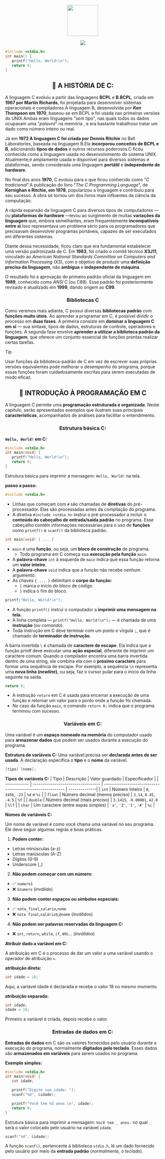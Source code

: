 
<!---------------------------------------------------------------------------------------HEADER--------------------------------------------------------------------------------------->


<p align="center">
   <img src="https://devicons.railway.com/i/c.svg" width="100">
</p>

<div align="center">
   <img src="https://capsule-render.vercel.app/api?type=cylinder&height=35&color=387db8&text=Linguagem%20C&fontSize=25&fontColor=FFFFFF&fontAlignY=53">
</div>

```c
#include <stdio.h>
int main() {
   printf("Hello, World!\n");
   return 0;
}
```

<!---------------------------------------------------------------------------------------PART1--------------------------------------------------------------------------------------->



<h2 align="center">📘 A HISTÓRIA DE C:</h2>

A linguagem C evoluiu a partir das linguagens **BCPL** e **B**.**BCPL**, criada em **1967 por Martin Richards**,
foi projetada para desenvolver sistemas operacionais e compiladores.A linguagem B, desenvolvida por **Ken Thompson
em 1970**, baseou-se em BCPL e foi usada nas primeiras versões do UNIX.Ambas eram linguagens "*sem tipo*", nas quais
todos os dados ocupavam uma "*palavra*" na memória , e era bastante trabalhoso tratar um dado como número inteiro ou real.

Já em **1972 A linguagem C foi criada por Dennis Ritchie** no Bell Laboratories, baseada na linguagem B.Ela **incorporou
conceitos de BCPL e B**, adicionando **tipos de dados** e outros recursos poderosos.C ficou conhecida como a linguagem
usada no desenvolvimento do sistema UNIX. Atualmente,é amplamente usada e disponível para diversos sistemas e plataformas,
sendo considerada uma linguagem **portátil** e **independente de hardware**.

No final dos anos **1970**, C evoluiu para o que ficou conhecido como "*C tradicional*".A publicação do livro "*The C
Programming Language*", de **Kernighan e Ritchie, em 1978**, popularizou a linguagem e contribuiu para seu sucesso.
A obra se tornou um dos livros mais influentes da ciência da computação.

A rápida expansão da linguagem C para diversos tipos de computadores — ou **plataformas de hardware** —levou ao surgimento
de muitas **variações da linguagem** que, embora semelhantes, eram frequentemente **incompatíveis entre si**.Isso representava
um problema sério para os programadores que precisavam desenvolver programas portáveis, capazes de ser executados em diferentes sistemas.

Diante dessa necessidade, ficou claro que era fundamental estabelecer uma versão padronizada de C. Em **1983**, 
foi criado o comitê técnico **X3J11**, vinculado ao *American National Standards Committee on Computers and Information
Processing* (X3), com o objetivo de produzir uma **definição precisa da linguagem**, não **ambígua** e **independente de máquina**.

O resultado foi a aprovação do primeiro padrão oficial da linguagem em **1989**, conhecido como *ANSI C* (ou C89).
Esse padrão foi posteriormente revisado e atualizado em **1999**, dando origem ao **C99**.

<h3 align="center">Bibliotecas C</h3>

Como veremos mais adiante, C possui diversas **bibliotecas padrão** com **funções muito úteis**. Ao aprender a 
programar em C, é possível dividir o processo em **duas fases**. A primeira consiste em **dominar a linguagem C
em si** — sua sintaxe, tipos de dados, estruturas de controle, operadores e funções. A segunda fase envolve 
**aprender a utilizar a biblioteca padrão da linguagem**, que oferece um conjunto essencial de funções prontas realizar certas tarefas.

> [!TIP]
> Usar funções da biblioteca-padrão de C em vez de escrever suas próprias versões equivalentes pode melhorar
>  o desempenho do programa, porque essas funções foram cuidadosamente escritas para serem executadas de modo eficaz.



<!---------------------------------------------------------------------------------------PART2--------------------------------------------------------------------------------------->



<h2 align="center">💾 INTRODUÇÃO À PROGRAMAÇÃO EM C</h2>

A linguagem C permite uma **programação estruturada e organizada**. Neste capítulo, serão apresentados exemplos
que ilustram suas principais **características**, acompanhados de análises para facilitar o entendimento.

<h3 align="center">Estrutura básica C:</h3>

**`Hello, World!` em C:**
```c
#include <stdio.h>
int main(void) {
   printf("Hello, World!\n");
   return 0;
}
```
Estrutura básica para imprimir a mensagem: `Hello, World!` na tela.

**passo a passo:**

```c
#include <stdio.h>
```
- Linhas que começam com `#` são chamadas de **diretivas** do pré-processador. Elas são processadas antes da compilação do programa.
- A diretiva `#include <stdio.h>` instrui o pré-processador a incluir o **conteúdo do cabeçalho de entrada/saída padrão** no programa. Esse cabeçalho contém informações necessárias para o uso de **funções** como `printf()` e `scanf()` da biblioteca padrão.

```c
int main(void) { ... }
```
- `main` é uma **função**, ou seja, um **bloco de construção** de programa.
  - Todo programa em C começa sua **execução pela função** `main`.
- A **palavra-chave** `int` à esquerda de `main` indica que essa função retorna um **valor inteiro**.
- A **palavra-chave** `void` indica que a função não recebe nenhum argumento.
- As chaves `{ ... }` delimitam o **corpo da função:**
  - `{` marca o início do bloco de código.
  - `}` indica o fim do bloco.


```c
printf("Hello, World!\n");
```
- A função `printf()` instrui o computador a **imprimir uma mensagem na tela.**
- A linha completa — `printf("Hello, World!\n");` — é chamada de uma **instrução** (*ou comando*).
- Toda instrução em C deve terminar com um ponto e vírgula `;`, que é chamado de **terminador de instrução**.

A barra invertida `\` é chamada de **caractere de escape**. Ela indica que a função printf deve executar uma **ação especial**, diferente de imprimir um caractere comum.
Quando o compilador encontra uma barra invertida dentro de uma string, ele combina ela com o **próximo caractere** para formar uma sequência de escape.
Por exemplo, a sequência `\n` representa uma **nova linha (*newline*)**, ou seja, faz o cursor pular para o início da linha seguinte na saída.

```c
return 0;
```
- A instrução `return` em C é usada para encerrar a execução de uma função e retornar um valor para o ponto onde a função foi chamada.
- No caso da função `main`, o comando `return 0;` indica que o programa terminou com sucesso.

<h3 align="center">Variáveis em C:</h3>

Uma variável é um **espaço nomeado na memória** do computador usado para **armazenar dados** que podem ser usados durante a execução do programa.

**Estrutura de variáveis C:**
Uma variável precisa ser **declarada antes de ser usada**. A declaração especifica o **tipo** e o **nome** da variável.
```c
[tipo] [nome];
```
**Tipos de variáveis C:**
| Tipo         | Descrição                          | Valor guardado                                             | Especificador |
| ------------ | ---------------------------------- | ---------------------------------------------------------- | --------------|
| `int`        | Número Inteiro                     | `0`, `3456`, `-23`                                         | `%d` e `%i`   |
| `float`      | Número decimal (menos preciso)     | `3.14`, `0.45`, `-4.5`                                     | `%f`          |
| `double`     | Número decimal (mais preciso)      | `3.1415`, `-0.00001`, `42.0`                               | `%lf`         |
| `char`       | Um caractere (entre aspas simples) | `'a'`, `'Z'`, `'1'`, `'#'`                                 | `%c`          |

**Nomes de variáveis C:**

Um nome de variável é como você chama uma variável no seu programa. Ele deve seguir algumas regras e boas práticas.

1. **Podem conter:**
  - Letras minúsculas (a-z)
  - Letras maiúsculas (A-Z)
  - Dígitos (0-9)
  - Underscore (_)
2. **Não podem começar com um número:**
  - ✅ `numero1`
  - ❌ `1numero` (*inválido*)
3. **Não podem conter espaços ou símbolos especiais:**
  - ✅ `nota_final`,`salario`,`nome`
  - ❌ `nota final`,`salário$`,`@nome` (*inválidos*)
4. **Não podem ser palavras reservadas da linguagem C:**
  - ❌ `int`, `return`, `while`, `if`, etc... (*inválidos*)

**Atribuir dado a variável em C:**

A atribuição em C é o processo de dar um valor a uma variável usando o operador de atribuição `=`.

**atribuição direta:**
```c
int idade = 18;
```
Aqui, a variável idade é declarada e recebe o valor 18 no mesmo momento.

**atribuição separada:**
```c
int idade;
idade = 18;
```
Primeiro a variável é criada, depois recebe o valor.

<h3 align="center">Entradas de dados em C:</h3>

**Entradas de dados** em C são os valores fornecidos pelo usuário durante a execução do programa, normalmente **digitados pelo teclado**. Esses dados são **armazenados em variáveis** para serem usados no programa.

**Exemplo simples:**

```c
#include <stdio.h>
int main(void) {
   int idade;

   printf("Digite sua idade: ");
   scanf("%d", &idade);

   printf("Você tem %d anos.\n", idade);
   return 0;
}
```
Estrutura básica para imprimir a mensagem: `Você tem _ anos.` no qual `_` será o valor colocado pelo usuário na variável `idade`.

```c
scanf("%d", &idade);
```
A função `scanf()`, pertencente à biblioteca `stdio.h`, lê um dado fornecido pelo usuário por meio da **entrada padrão** (*normalmente, o teclado*).
